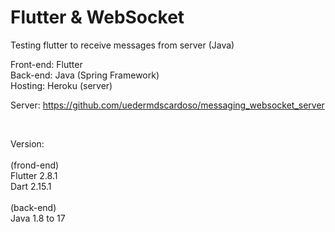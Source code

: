 # Flutter & WebSocket

Testing flutter to receive messages from server (Java)

Front-end: Flutter <br />
Back-end: Java (Spring Framework) <br />
Hosting: Heroku (server)

Server: https://github.com/uedermdscardoso/messaging_websocket_server

<br />

Version:  <br />
<br/>
(frond-end) <br /> 
Flutter 2.8.1 <br />
Dart 2.15.1  <br />
<br />
(back-end) <br />
Java 1.8 to 17

